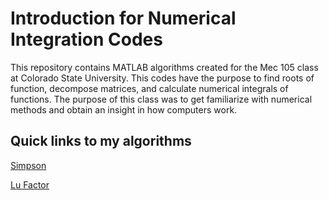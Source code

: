 # Introduction for Numerical Integration Codes 
This repository contains MATLAB algorithms created for the Mec 105 class at Colorado State University. This codes have the purpose to find roots of function, decompose matrices, and calculate numerical integrals of functions. The purpose of this class was to get familiarize with numerical methods and obtain an insight in how computers work.

## Quick links to my algorithms
[Simpson](https://github.com/quintero7/Applied-Numerical-Methods-with-MATLAB-Algorithms/tree/master/Simpson%20algorithm)

[Lu Factor](https://github.com/quintero7/Applied-Numerical-Methods-with-MATLAB-Algorithms/tree/master/Lu%20Factor%20Algorithm)
